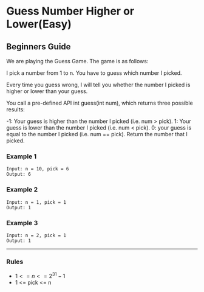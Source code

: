 # Guess Number Higher or Lower(Easy)

## Beginners Guide

We are playing the Guess Game. The game is as follows:

I pick a number from 1 to n. You have to guess which number I picked.

Every time you guess wrong, I will tell you whether the number I picked is higher or lower than your guess.

You call a pre-defined API int guess(int num), which returns three possible results:

-1: Your guess is higher than the number I picked (i.e. num > pick).
1: Your guess is lower than the number I picked (i.e. num < pick).
0: your guess is equal to the number I picked (i.e. num == pick).
Return the number that I picked.

### Example 1

```go=
Input: n = 10, pick = 6
Output: 6
```

### Example 2

```go=
Input: n = 1, pick = 1
Output: 1
```

### Example 3

```go=
Input: n = 2, pick = 1
Output: 1
```

---

### Rules

* $1 <= n <= 2^31 - 1$
* 1 <= pick <= n
